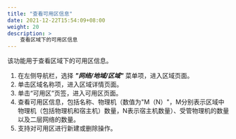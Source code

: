 ```yaml
---
title: "查看可用区信息"
date: 2021-12-22T15:54:09+08:00
weight: 20
description: >
    查看区域下的可用区信息
---
```


该功能用于查看区域下的可用区信息。

1. 在左侧导航栏，选择 **_"网络/地域/区域"_** 菜单项，进入区域页面。
2. 单击区域名称项，进入区域详情页面。
2. 单击“可用区”页签，进入可用区页面。
3. 查看可用区信息，包括名称、物理机（数值为"M（N）"，M分别表示区域中物理机（包括物理机和宿主机）数量，N表示宿主机数量）、受管物理机的数量以及二层网络的数量。
4. 支持对可用区进行新建或删除操作。